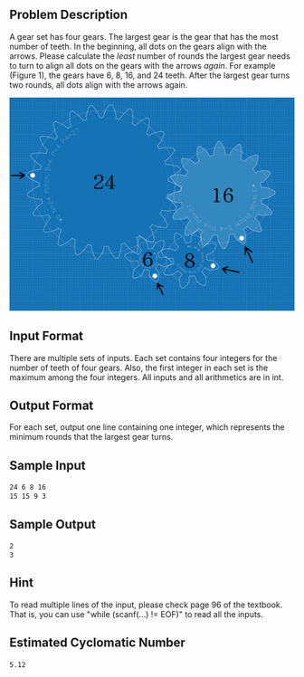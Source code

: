 ## Problem Description ##
A gear set has four gears.
The largest gear is the gear that has the most number of teeth.
In the beginning, all dots on the gears align with the arrows.
Please calculate the *least* number of rounds the largest gear needs to turn to align all dots on the gears with the arrows *again*.
For example (Figure 1), the gears have 6, 8, 16, and 24 teeth.
After the largest gear turns two rounds, all dots align with the arrows again.

![Figure 1](10321.png)

## Input Format ##
There are multiple sets of inputs.
Each set contains four integers for the number of teeth of four gears.
Also, the first integer in each set is the maximum among the four integers.
All inputs and all arithmetics are in int.

## Output Format ##
For each set, output one line containing one integer, which represents the minimum rounds that the largest gear turns.

## Sample Input ##
```
24 6 8 16
15 15 9 3
```

## Sample Output ##
```
2
3
```

## Hint ##
To read multiple lines of the input, please check page 96 of the textbook.
That is, you can use "while (scanf(...) != EOF)" to read all the inputs.

## Estimated Cyclomatic Number ##
```
5.12
```
